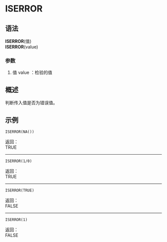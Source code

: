 # ISERROR

## 语法

**ISERROR**(值)  
**ISERROR**(value)

### 参数

1. 值 value ：检验的值

## 概述

判断传入值是否为错误值。

## 示例

```excel
ISERROR(NA())
```

返回：  
TRUE

---

```excel
ISERROR(1/0)
```

返回：  
TRUE

---

```excel
ISERROR(TRUE)
```

返回：  
FALSE

---

```excel
ISERROR(1)
```

返回：  
FALSE
